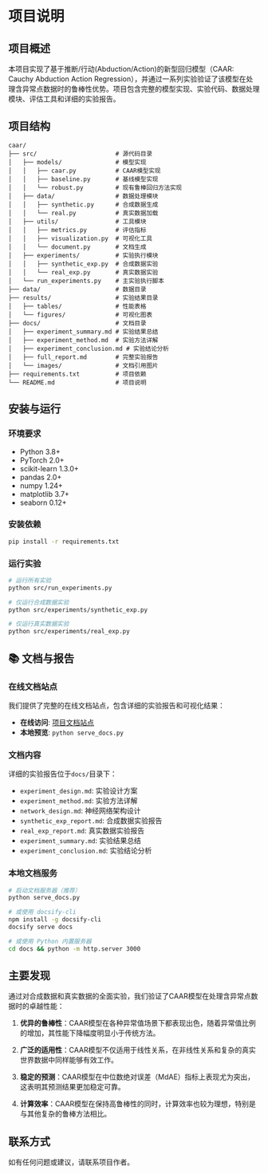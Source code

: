 # 项目说明

## 项目概述

本项目实现了基于推断/行动(Abduction/Action)的新型回归模型（CAAR: Cauchy Abduction Action Regression），并通过一系列实验验证了该模型在处理含异常点数据时的鲁棒性优势。项目包含完整的模型实现、实验代码、数据处理模块、评估工具和详细的实验报告。

## 项目结构

```
caar/
├── src/                      # 源代码目录
│   ├── models/               # 模型实现
│   │   ├── caar.py           # CAAR模型实现
│   │   ├── baseline.py       # 基线模型实现
│   │   └── robust.py         # 现有鲁棒回归方法实现
│   ├── data/                 # 数据处理模块
│   │   ├── synthetic.py      # 合成数据生成
│   │   └── real.py           # 真实数据加载
│   ├── utils/                # 工具模块
│   │   ├── metrics.py        # 评估指标
│   │   ├── visualization.py  # 可视化工具
│   │   └── document.py       # 文档生成
│   ├── experiments/          # 实验执行模块
│   │   ├── synthetic_exp.py  # 合成数据实验
│   │   └── real_exp.py       # 真实数据实验
│   └── run_experiments.py    # 主实验执行脚本
├── data/                     # 数据目录
├── results/                  # 实验结果目录
│   ├── tables/               # 性能表格
│   └── figures/              # 可视化图表
├── docs/                     # 文档目录
│   ├── experiment_summary.md # 实验结果总结
│   ├── experiment_method.md  # 实验方法详解
│   ├── experiment_conclusion.md # 实验结论分析
│   ├── full_report.md        # 完整实验报告
│   └── images/               # 文档引用图片
├── requirements.txt          # 项目依赖
└── README.md                 # 项目说明
```

## 安装与运行

### 环境要求

- Python 3.8+
- PyTorch 2.0+
- scikit-learn 1.3.0+
- pandas 2.0+
- numpy 1.24+
- matplotlib 3.7+
- seaborn 0.12+

### 安装依赖

```bash
pip install -r requirements.txt
```

### 运行实验

```bash
# 运行所有实验
python src/run_experiments.py

# 仅运行合成数据实验
python src/experiments/synthetic_exp.py

# 仅运行真实数据实验
python src/experiments/real_exp.py
```

## 📚 文档与报告

### 在线文档站点

我们提供了完整的在线文档站点，包含详细的实验报告和可视化结果：

- **在线访问**: [项目文档站点](https://1587causalai.github.io/caar)
- **本地预览**: `python serve_docs.py`

### 文档内容

详细的实验报告位于`docs/`目录下：

- `experiment_design.md`: 实验设计方案
- `experiment_method.md`: 实验方法详解
- `network_design.md`: 神经网络架构设计
- `synthetic_exp_report.md`: 合成数据实验报告
- `real_exp_report.md`: 真实数据实验报告
- `experiment_summary.md`: 实验结果总结
- `experiment_conclusion.md`: 实验结论分析

### 本地文档服务

```bash
# 启动文档服务器（推荐）
python serve_docs.py

# 或使用 docsify-cli
npm install -g docsify-cli
docsify serve docs

# 或使用 Python 内置服务器
cd docs && python -m http.server 3000
```

## 主要发现

通过对合成数据和真实数据的全面实验，我们验证了CAAR模型在处理含异常点数据时的卓越性能：

1. **优异的鲁棒性**：CAAR模型在各种异常值场景下都表现出色，随着异常值比例的增加，其性能下降幅度明显小于传统方法。

2. **广泛的适用性**：CAAR模型不仅适用于线性关系，在非线性关系和复杂的真实世界数据中同样能够有效工作。

3. **稳定的预测**：CAAR模型在中位数绝对误差（MdAE）指标上表现尤为突出，这表明其预测结果更加稳定可靠。

4. **计算效率**：CAAR模型在保持高鲁棒性的同时，计算效率也较为理想，特别是与其他复杂的鲁棒方法相比。

## 联系方式

如有任何问题或建议，请联系项目作者。
